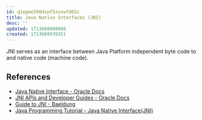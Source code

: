 ```yaml
---
id: q1epee590dzpf5zvcwfd82c
title: Java Native Interfaces (JNI)
desc: ''
updated: 1713689980968
created: 1713689939351
---
```


JNI serves as an interface between Java Platform independent byte code to and native code (machine code).

## References

- [Java Native Interface - Oracle Docs](https://docs.oracle.com/javase/7/docs/technotes/guides/jni/spec/intro.html)
- [JNI APIs and Developer Guides - Oracle Docs](https://docs.oracle.com/javase/8/docs/technotes/guides/jni/)
- [Guide to JNI - Baeldung](https://www.baeldung.com/jni)
- [Java Programming Tutorial - Java Native Interface(JNI)](https://www3.ntu.edu.sg/home/ehchua/programming/java/javanativeinterface.html)
